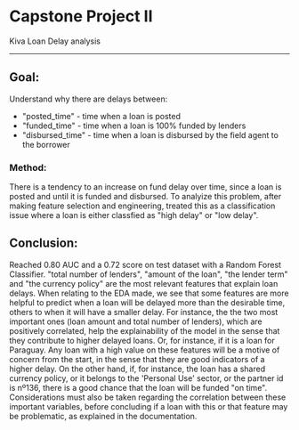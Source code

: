 # Capstone Project II #

Kiva Loan Delay analysis
____________________________________________________________________________________________________________________________

## Goal: ##

Understand why there are delays between:

- "posted_time" - time when a loan is posted
- "funded_time" - time when a loan is 100% funded by lenders
- "disbursed_time" - time when a loan is disbursed by the field agent to the borrower

### Method: ###

There is a tendency to an increase on fund delay over time, since a loan is posted and until it is funded and disbursed. To analyize this problem, after making feature selection and engineering, treated this as a classification issue where a loan is either classfied as "high delay" or "low delay".

## Conclusion: ##

Reached 0.80 AUC and a 0.72 score on test dataset with a Random Forest Classifier. "total number of lenders", "amount of the loan", "the lender term" and "the currency policy" are the most relevant features that explain loan delays. When relating to the EDA made, we see that some features are more helpful to predict when a loan will be delayed more than the desirable time, others to when it will have a smaller delay. For instance, the the two most important ones (loan amount and total number of lenders), which are positively correlated, help the explainability of the model in the sense that they contribute to higher delayed loans. Or, for instance, if it is a loan for Paraguay. Any loan with a high value on these features will be a motive of concern from the start, in the sense that they are good indicators of a higher delay. On the other hand, if, for instance, the loan has a shared currency policy, or it belongs to the 'Personal Use' sector, or the partner id is nº136, there is a good chance that the loan will be funded "on time". Considerations must also be taken regarding the correlation between these important variables, before concluding if a loan with this or that feature may be problematic, as explained in the documentation.
